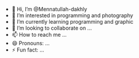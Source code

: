- 👋 Hi, I’m @Mennatullah-dakhly
- 👀 I’m interested in programming and photography 
- 🌱 I’m currently learning programming and graphic 
- 💞️ I’m looking to collaborate on ...
- 📫 How to reach me ...
- 😄 Pronouns: ...
- ⚡ Fun fact: ...

<!---
Mennatullah-dakhly/Mennatullah-dakhly is a ✨ special ✨ repository because its `README.md` (this file) appears on your GitHub profile.
You can click the Preview link to take a look at your changes.
--->
